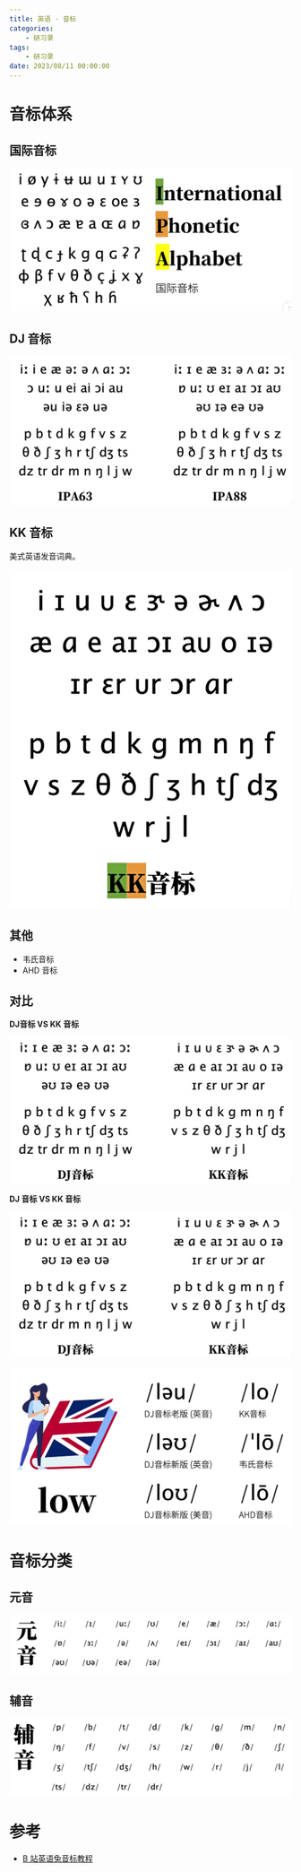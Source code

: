 ```yaml
---
title: 英语 - 音标
categories: 
    - 研习录
tags:
    - 研习录
date: 2023/08/11 00:00:00
---
```


# 音标体系

## **国际音标**

![image-20230811083006524](./phonetic-symbol/image-20230811083006524.png)

## **DJ 音标**

![image-20230811083753871](./phonetic-symbol/image-20230811083753871.png)

## **KK 音标**

美式英语发音词典。

![image-20230811083859911](./phonetic-symbol/image-20230811083859911.png)

## 其他

- 韦氏音标
- AHD 音标

## 对比

**DJ音标 VS KK 音标**

![image-20230811084127628](./phonetic-symbol/image-20230811084127628.png)

**DJ 音标 VS KK 音标**

![image-20230811084303750](./phonetic-symbol/image-20230811084303750.png)

![image-20230811084521375](./phonetic-symbol/image-20230811084521375.png)

# 音标分类

## 元音

![image-20230811084935079](./phonetic-symbol/image-20230811084935079.png)

## 辅音

![image-20230811085004062](./phonetic-symbol/image-20230811085004062.png)

# 参考

- [B 站英语兔音标教程](https://www.bilibili.com/video/BV1iV411z7Nj?p=1&vd_source=dde715d24e4fe38dc525c996ab020c1a)
